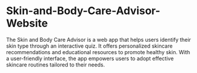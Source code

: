 # Skin-and-Body-Care-Advisor-Website
The Skin and Body Care Advisor is a web app that helps users identify their skin type through an interactive quiz. It offers personalized skincare recommendations and educational resources to promote healthy skin. With a user-friendly interface, the app empowers users to adopt effective skincare routines tailored to their needs.
